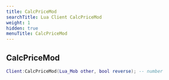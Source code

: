 ```yaml
---
title: CalcPriceMod
searchTitle: Lua Client CalcPriceMod
weight: 1
hidden: true
menuTitle: CalcPriceMod
---
```

## CalcPriceMod
```lua
Client:CalcPriceMod(Lua_Mob other, bool reverse); -- number
```